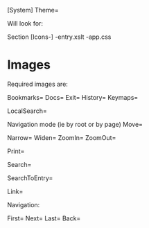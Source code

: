 
[System]
Theme=<Theme name>

Will look for:

Section [Icons-<Theme name>]
<Theme name>-entry.xslt
<Theme name>-app.css

Images
======

Required images are:


Bookmarks=
Docs=
Exit=
History=
Keymaps=

LocalSearch=

Navigation mode (ie by root or by page)
Move=

Narrow=
Widen=
ZoomIn=
ZoomOut=

Print=

Search=

SearchToEntry=

Link=

Navigation:

First=
Next=
Last=
Back=

